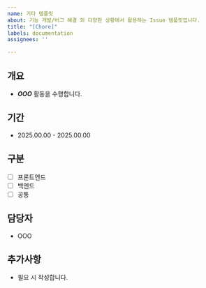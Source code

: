 ```yaml
---
name: 기타 템플릿
about: 기능 개발/버그 해결 외 다양한 상황에서 활용하는 Issue 템플릿입니다.
title: "[Chore]"
labels: documentation
assignees: ''

---
```


## 개요
- ***OOO*** 활동을 수행합니다.
## 기간
- 2025.00.00 - 2025.00.00

## 구분
- [ ] 프론트엔드
- [ ] 백엔드
- [ ] 공통

## 담당자
- OOO

## 추가사항
- 필요 시 작성합니다.
